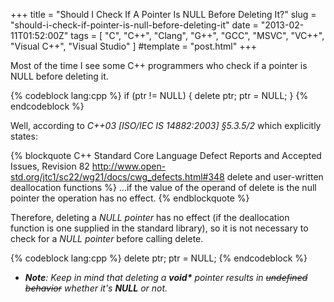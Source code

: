 +++
title = "Should I Check If A Pointer Is NULL Before Deleting It?"
slug = "should-i-check-if-pointer-is-null-before-deleting-it"
date = "2013-02-11T01:52:00Z"
tags = [ "C", "C++", "Clang", "G++", "GCC", "MSVC", "VC++", "Visual C++", "Visual Studio" ]
#template = "post.html"
+++

Most of the time I see some C++ programmers who check if a pointer is NULL before deleting it.

{% codeblock lang:cpp %}
if (ptr != NULL) {
    delete ptr;
    ptr = NULL;
}
{% endcodeblock  %}

Well, according to *C++03 [ISO/IEC IS 14882:2003] §5.3.5/2* which explicitly states:

{% blockquote C++ Standard Core Language Defect Reports and Accepted Issues, Revision 82 http://www.open-std.org/jtc1/sc22/wg21/docs/cwg_defects.html#348 delete and user-written deallocation functions %}
...if the value of the operand of delete is the null pointer the operation has no effect.
{% endblockquote %}

Therefore, deleting a *NULL pointer* has no effect (if the deallocation function is one supplied in the standard library), so it is not necessary to check for a *NULL pointer* before calling delete.

{% codeblock lang:cpp %}
delete ptr;
ptr = NULL;
{% endcodeblock %}

- _**Note**: Keep in mind that deleting a __void*__ pointer results in <strike>undefined behavior</strike> whether it's __NULL__ or not._

<!-- more -->

